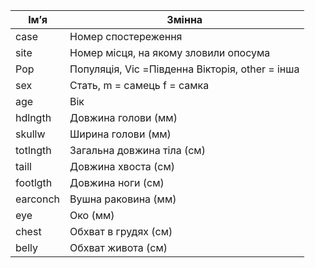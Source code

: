 |Ім’я |	Змінна|
|------|------|
|case |	Номер спостереження|
|site	| Номер місця, на якому зловили опосума|
|Pop	| Популяція, Vic =Південна Вікторія, other = інша|
|sex	| Стать, m = самець f = самка|
|age	| Вік|
|hdlngth	| Довжина голови (мм)|
|skullw	| Ширина голови (мм)|
|totlngth	| Загальна довжина тіла (см)|
|taill	| Довжина хвоста (см)|
|footlgth	| Довжина ноги (см)|
|earconch	| Вушна раковина (мм)|
|eye	| Око (мм)|
|chest	| Обхват в грудях (см)|
|belly	| Обхват живота (см)|
